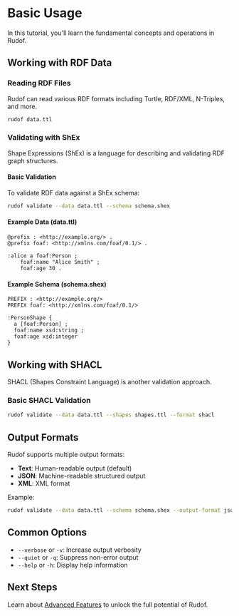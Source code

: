 # Basic Usage

In this tutorial, you'll learn the fundamental concepts and operations in Rudof.

## Working with RDF Data

### Reading RDF Files

Rudof can read various RDF formats including Turtle, RDF/XML, N-Triples, and more.

```bash
rudof data.ttl
```

### Validating with ShEx

Shape Expressions (ShEx) is a language for describing and validating RDF graph structures.

#### Basic Validation

To validate RDF data against a ShEx schema:

```bash
rudof validate --data data.ttl --schema schema.shex
```

#### Example Data (data.ttl)

```turtle
@prefix : <http://example.org/> .
@prefix foaf: <http://xmlns.com/foaf/0.1/> .

:alice a foaf:Person ;
    foaf:name "Alice Smith" ;
    foaf:age 30 .
```

#### Example Schema (schema.shex)

```shex
PREFIX : <http://example.org/>
PREFIX foaf: <http://xmlns.com/foaf/0.1/>

:PersonShape {
  a [foaf:Person] ;
  foaf:name xsd:string ;
  foaf:age xsd:integer
}
```

## Working with SHACL

SHACL (Shapes Constraint Language) is another validation approach.

### Basic SHACL Validation

```bash
rudof validate --data data.ttl --shapes shapes.ttl --format shacl
```

## Output Formats

Rudof supports multiple output formats:

- **Text**: Human-readable output (default)
- **JSON**: Machine-readable structured output
- **XML**: XML format

Example:

```bash
rudof validate --data data.ttl --schema schema.shex --output-format json
```

## Common Options

- `--verbose` or `-v`: Increase output verbosity
- `--quiet` or `-q`: Suppress non-error output
- `--help` or `-h`: Display help information

## Next Steps

Learn about [Advanced Features](advanced-features.md) to unlock the full potential of Rudof.
